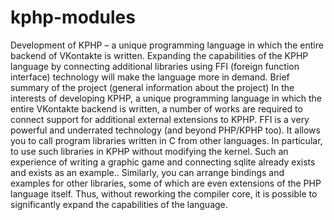# kphp-modules
 Development of KPHP – a unique programming language in which the entire backend of VKontakte is written. Expanding the capabilities of the KPHP language by connecting additional libraries using FFI (foreign function interface) technology will make the language more in demand.  Brief summary of the project (general information about the project) In the interests of developing KPHP, a unique programming language in which the entire VKontakte backend is written, a number of works are required to connect support for additional external extensions to KPHP. FFI is a very powerful and underrated technology (and beyond PHP/KPHP too). It allows you to call program libraries written in C from other languages. In particular, to use such libraries in KPHP without modifying the kernel. Such an experience of writing a graphic game and connecting sqlite already exists and exists as an example.. Similarly, you can arrange bindings and examples for other libraries, some of which are even extensions of the PHP language itself. Thus, without reworking the compiler core, it is possible to significantly expand the capabilities of the language.
